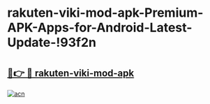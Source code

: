 # rakuten-viki-mod-apk-Premium-APK-Apps-for-Android-Latest-Update-!93f2n

# <h2><a href="https://qveftr.esa.edu.pl?title=rakuten-viki-mod-apk&ref=93f2n">🔗👉 🔴 rakuten-viki-mod-apk</a></h2>

[![acn](https://github.com/user-attachments/assets/0f9c940e-d8b0-45ae-aac7-cd30a18b3e1c)](https://qveftr.esa.edu.pl?title=rakuten-viki-mod-apk&ref=93f2n)

